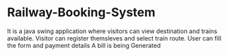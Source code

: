 # Railway-Booking-System

It is a java swing application where visitors can view destination and trains available.
Visitor can register themsleves and select train route.
User can fill the form and payment details 
A bill is being Generated
